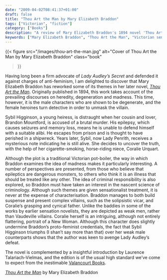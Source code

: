 ```yaml
---
date: "2009-04-02T08:41:37+01:00"
draft: false
title: "Thou Art the Man by Mary Elizabeth Braddon"
tags: ["Victorian", "fiction"]
category: ["Books"]
description: "A review of Mary Elizabeth Braddon's 1894 novel 'Thou Art the Man,' exploring themes of heredity, madness, and degeneration. Discover how this later work reworks 'Lady Audley's Secret' with female detectives unmasking degenerate male villains in Victorian sensation fiction."
keywords: ["Mary Elizabeth Braddon", "Thou Art the Man", "Victorian sensation novel", "Lady Audley's Secret", "New Woman fiction", "Victorian crime", "Valancourt Books", "Victorian detective"]
---
```


{{< figure
  src="/images/thou-art-the-man.jpg"
  alt="Cover of Thou Art the Man by Mary Elizabeth Braddon"
  class="book"
>}}

Having long been a firm advocate of _Lady Audley’s Secret_ and defended it against charges of anti-feminism, I am delighted to discover that Mary Elizabeth Braddon has reworked some of its themes in her later novel, [_Thou Art the Man_](https://uk.bookshop.org/a/2760/9781934555378). Originally published in 1894, this work takes account of the prevailing discourses on heredity, degeneration and madness. This time, however, it is the male characters who are shown to be degenerate, and the female heroines turn detective in order to unmask the villain.

Sybil Higginson, a young heiress, is distraught when her cousin and lover, Brandon Mountford, is accused of a brutal murder.  His epilepsy, which causes seizures and memory loss, means he is unable to defend himself with a suitable alibi. He escapes from prison and is thought to have perished in a shipwreck. Years later, Sybil, now Lady Penrith, receives a mysterious note indicating he is still alive.  She decides to uncover the truth, with the help of her cigarette-smoking, horse-riding niece, Coralie Urquart.

Although the plot is a traditional Victorian pot-boiler, the way in which Braddon examines the idea of madness makes it particularly interesting.  A number of perspectives are presented, from those who believe that epileptics are dangerous monsters, to others who think it is an illness that should be treated like any other. The idea of criminal responsibility is also explored, so Braddon must have taken an interest in the nascent science of criminology. Although such themes are given sensationalist treatment, it is never at the expense of characterisation. Braddon manages to both build suspense and present complex villains, such as the solipsistic vicar, and Coralie’s grasping and cynical father.  Unlike the baddies in some of the works by earlier sensation novelists, they are depicted as weak men, rather than Vaudeville villains. Coralie herself is an intriguing, although not entirely flattering, portrait of a New Woman. Although this character does slightly undermine Braddon’s proto-feminist credentials, the fact that Sybil Higginson triumphs (I shan’t say more than that) over her weak male counterparts shows that the author was keen to avenge Lady Audley’s defeat.

The novel is complemented by a insightful introduction by Laurence Talariach-Vielmas, and the edition is of the usual high standard we’ve come to expect from the inestimable [Valancourt Books](https://www.valancourtbooks.com).

[_Thou Art the Man_](https://uk.bookshop.org/a/2760/9781934555378) by Mary Elizabeth Braddon